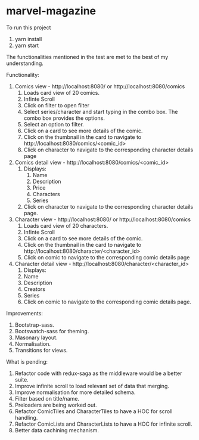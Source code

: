 # marvel-magazine
To run this project
1)	yarn install
2)	yarn start

The functionalities mentioned in the test are met to the best of my understanding.

Functionality:
1)  Comics view - http://localhost:8080/ or http://localhost:8080/comics
	1)  Loads card view of 20 comics.
	2) Infinte Scroll
	3) Click on filter to open filter
	4) Select series/character and start typing in the combo box. The combo box provides the options.
	5) Select an option to filter. 
	6) Click on a card to see more details of the comic.
	7) Click on the thumbnail in the card to navigate to http://localhost:8080/comics/<comic_id>
	8) Click on character to navigate to the corresponding character details page
2)  Comics detail view -  http://localhost:8080/comics/<comic_id>
    1) Displays:
        1)  Name
        2)  Description
        3)  Price
        4)  Characters
        5)  Series
    2)  Click on character to navigate to the corresponding character details page.
3)  Character view - http://localhost:8080/ or http://localhost:8080/comics
    1)  Loads card view of 20 characters.
    2) Infinte Scroll
    3) Click on a card to see more details of the comic.
    4) Click on the thumbnail in the card to navigate to http://localhost:8080/character/<character_id>
    5) Click on comic to navigate to the corresponding comic details page
4)  Character detail view -  http://localhost:8080/character/<character_id>
    1) Displays:
    1)  Name
    2)  Description
    3)  Creators
    4)  Series
    5)  Click on comic to navigate to the corresponding comic details page.

Improvements:
1)  Bootstrap-sass.
2)  Bootswatch-sass for theming.
3)  Masonary layout.
4)  Normalisation.
5)  Transitions for views.


What is pending:
1) Refactor code with redux-saga as the middleware would be a better suite.
2) Improve infinite scroll to load relevant set of data that merging.
3) Improve normalisation for more detailed schema.
4) Filter based on title/name.
5) Preloaders are being worked out.
6) Refactor ComicTiles and CharacterTiles to have a HOC for scroll handling.
7) Refactor ComicLists and CharacterLists to have a HOC for infinite scroll.
8) Better data cachining mechanism.
